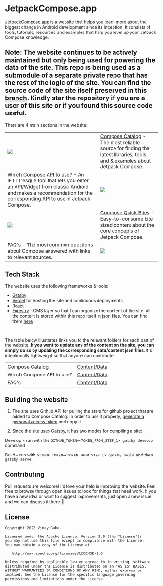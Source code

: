 # JetpackCompose.app

[JetpackCompose.app](https://jetpackcompose.app/) is a website that helps you
learn more about the biggest change in Android development since its inception.
It consists of tools, tutorials, resources and examples that help you level up
your Jetpack Compose knowledge.

## Note: The website continues to be actively maintained but only being used for powering the data of the site. This repo is being used as a submodule of a separate private repo that has the rest of the logic of the site. You can find the source code of the site itself preserved in this [branch](https://github.com/vinaygaba/JetpackCompose.app/tree/vinay-repo-backup). Kindly star the repository if you are a user of this site or if you found this source code useful.

There are 4 main sections in the website:

<table align="center" style="width:100%">
    <tr>
        <td><img src="screenshots/catalog_poster.png"></td>
        <td><a href="http://JetpackCompose.app/compose-catalog">Compose Catalog</a> - The most reliable source for finding the latest libraries, tools and & examples about Jetpack Compose.</td>
    </tr>
    <tr>
        <td><a href="http://JetpackCompose.app/What-is-the-equivalent-of--in-Jetpack-Compose">Which Compose API to use?</a> - An IFTTT'esque tool that lets you enter an API/Widget from classic Android and makes a recommendation for the corresponding API to use in Jetpack Compose.</td>
        <td><img src="screenshots/ifttt_poster.png"></td>
    </tr>
    <tr>
        <td><img src="screenshots/quick_bites_poster.png"></td>
        <td><a href="http://JetpackCompose.app/quick-bites">Compose Quick Bites</a> - Easy-to-consume bite sized content about the core concepts of Jetpack Compose.</td>
    </tr>
    <tr>
        <td><a href="http://JetpackCompose.app/faq">FAQ's</a> - The most common questions about Compose answered with links to relevant sources.</td>
        <td><img src="screenshots/faq_poster.png"></td>
    </tr>
</table>

## Tech Stack

The website uses the following frameworks & tools:

- [Gatsby](https://www.gatsbyjs.com/)
- [Vercel](https://vercel.com/) for hosting the site and continuous deployments
- [React](https://reactjs.org/)
- [Forestry](https://forestry.io/) - CMS layer so that I can organize the
  content of the site. All the content is stored within this repo itself in json files. You can find them [here](src/data)

<br/>

The table below illustrates links you to the relevant folders for each part of
the website. **If you want to update any of the content on the site, you can
simply do so by updating the corresponding data/content json files**. It's intentionally
lightweight so that anyone can contribute.

<table align="center" style="width:100%">
    <tr>
        <td>Compose Catalog</td>
        <td>
            <a href="catalog.json">Content/Data</a>
        </td>
    </tr>
    <tr>
        <td>Which Compose API to use?</td>
        <td>
            <a href="ifttt.json">Content/Data</a>
        </td>
    </tr>
    <tr>
        <td>FAQ's</td>
        <td>
            <a href="faq.json">Content/Data</a>
        </td>
    </tr>
</table>

## Building the website

1. The site uses Github API for pulling the stars for github project that are added to Compose Catalog. In order to use it properly, [generate a personal access token](https://docs.github.com/en/free-pro-team@latest/github/authenticating-to-github/creating-a-personal-access-token) and copy it.

2. Since the site uses Gatsby, it has two modes for compiling a site:

Develop - run with the `GITHUB_TOKEN=<TOKEN_FROM_STEP_1> gatsby develop` command

Build - run with `GITHUB_TOKEN=<TOKEN_FROM_STEP_1> gatsby build` and then `gatsby serve`

## Contributing

Pull requests are welcome! I'd love your help in improving the website. Feel
free to browse through open issues to look for things that need work. If you
have a new idea or want to suggest improvements, just open a new issue and we
can discuss it there 🙏

## License

```
Copyright 2022 Vinay Gaba.

Licensed under the Apache License, Version 2.0 (the "License");
you may not use this file except in compliance with the License.
You may obtain a copy of the License at

   http://www.apache.org/licenses/LICENSE-2.0

Unless required by applicable law or agreed to in writing, software distributed under the License is distributed on an "AS IS" BASIS, WITHOUT WARRANTIES OR CONDITIONS OF ANY KIND, either express or implied. See the License for the specific language governing permissions and limitations under the License.
```
